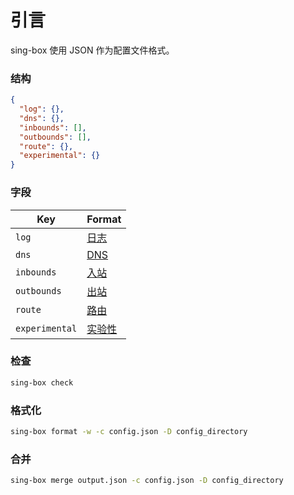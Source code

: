# 引言

sing-box 使用 JSON 作为配置文件格式。

### 结构

```json
{
  "log": {},
  "dns": {},
  "inbounds": [],
  "outbounds": [],
  "route": {},
  "experimental": {}
}
```

### 字段

| Key            | Format                 |
|----------------|------------------------|
| `log`          | [日志](./log/)           |
| `dns`          | [DNS](./dns/)          |
| `inbounds`     | [入站](./inbound/)       |
| `outbounds`    | [出站](./outbound/)      |
| `route`        | [路由](./route/)         |
| `experimental` | [实验性](./experimental/) |

### 检查

```bash
sing-box check
```

### 格式化

```bash
sing-box format -w -c config.json -D config_directory
```

### 合并

```bash
sing-box merge output.json -c config.json -D config_directory
```